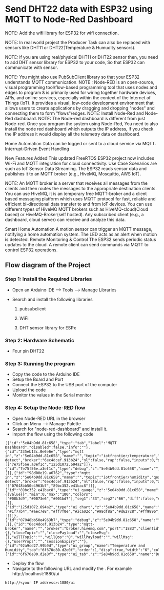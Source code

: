 # Send DHT22 data with ESP32 using MQTT to Node-Red Dashboard

 
NOTE: Add the wifi library for ESP32 for wifi connection.

NOTE: In real world project the Producer Task can also be replaced with sensors like DHT11 or DHT22(Temperature & Humudity sensors). 

NOTE: If you are using real/physical DHT11 or DHT22 sensor then, you need to add DHT sensor library for ESP32 to your code, So that ESP32 can communicate with sensor.

NOTE: You might also use PubSubClient library so that your ESP32 understands MQTT communication. 
NOTE : Node-RED is an open-source, visual programming tool/flow-based programming tool that uses nodes and edges to program & is primarily used for wiring together hardware devices, APIs, and online services, especially within the context of the Internet of Things (IoT). It provides a visual, low-code development environment that allows users to create applications by dragging and dropping "nodes" and connecting them to form "flows"/edges.
NOTE: Install Node-Red and Node-Red dashboard.
NOTE: The Node-red dashboard is different from just Node-red. Once you program the system using Node-Red, You need to also install the node red dashboard which outputs the IP address, If you check the IP address it would display all the telemetry data on dashboard.

Home Automation
Data can be logged or sent to a cloud service via MQTT.
Interrupt-Driven Event Handling

New Features Added
This updated FreeRTOS ESP32 project now includes Wi-Fi and MQTT integration for cloud connectivity.
Use Case Scenarios are such as IoT Sensor Data Streaming.
The ESP32 reads sensor data and publishes it to an MQTT broker (e.g., HiveMQ, Mosquitto, AWS IoT).

NOTE: An MQTT broker is a server that receives all messages from the clients and then routes the messages to the appropriate destination clients.
You can use HiveMQ, it is an temporary free MQTT-broker and a client based messaging platform which uses MQTT protocol for fast, reliable and efficient bi-directional data transfer to and from IoT devices.
You can use different types of HiveMQ MQTT brokers such as HiveMQ-cloud(Cloud based) or HiveMQ-Broker(self hosted).
Any subscribed client (e.g., a dashboard, cloud server) can receive and analyze this data.

Smart Home Automation
A motion sensor can trigger an MQTT message, notifying a home automation system.
The LED acts as an alert when motion is detected.
Remote Monitoring & Control
The ESP32 sends periodic status updates to the cloud.
A remote client can send commands via MQTT to control ESP32 operations.

## Flow diagram of the Project


### Step 1: Install the Required Libraries
- Open an Arduino IDE --> Tools --> Manage Libraries
- Search and install the following libraries
    
    1. pubsubclient
    
    2. WiFi
    
    3. DHT sensor library for ESPx
    

### Step 2: Hardware Schematic
- Four pin DHT22

### Step 3: Running the program
- Copy the code to the Arduino IDE
- Setup the Board and Port
- Connect the ESP32 to the USB port of the computer
- Upload the code
- Monitor the values in the Serial monitor

### Step 4: Setup the Node-RED flow

- Open Node-RED URL in the browser
- Click on Menu --> Manage Palette
- Search for "node-red-dashboard" and install it. 
- Import the flow using the following code

```
[{"id":"5e04b9dd.81c658","type":"tab","label":"MQTT Dashboard","disabled":false,"info":""},{"id":"235eb13c.0e6e6e","type":"mqtt in","z":"5e04b9dd.81c658","name":"","topic":"iotfrontier/temperature","qos":"2","datatype":"auto-detect","broker":"6ec4dcef.913b24","nl":false,"rap":false,"inputs":0,"x":144,"y":347,"wires":[["7e75f56e.a3ef1c","125d1072.694a2"]]},{"id":"7e75f56e.a3ef1c","type":"debug","z":"5e04b9dd.81c658","name":"","active":true,"tosidebar":true,"console":false,"tostatus":false,"complete":"payload","targetType":"msg","statusVal":"","statusType":"auto","x":341,"y":314,"wires":[]},{"id":"98d00e19.a6762","type":"mqtt in","z":"5e04b9dd.81c658","name":"","topic":"iotfrontier/humidity","qos":"2","datatype":"auto-detect","broker":"6ec4dcef.913b24","nl":false,"rap":false,"inputs":0,"x":130,"y":120,"wires":[["07048bb50e4963b7","89bc352.e41bac8"]]},{"id":"89bc352.e41bac8","type":"ui_gauge","z":"5e04b9dd.81c658","name":"Humidity","group":"92a9cd27.99b9d","order":0,"width":0,"height":0,"gtype":"gage","title":"Humidity","label":"%","format":"{{value}}","min":0,"max":"100","colors":["#00b3d9","#0073e6","#001bd7"],"seg1":"33","seg2":"66","diff":false,"className":"","x":340,"y":180,"wires":[]},{"id":"125d1072.694a2","type":"ui_chart","z":"5e04b9dd.81c658","name":"Temperature","group":"92a9cd27.99b9d","order":1,"width":0,"height":0,"label":"Temperature","chartType":"line","legend":"false","xformat":"HH:mm","interpolate":"linear","nodata":"","dot":false,"ymin":"","ymax":"","removeOlder":1,"removeOlderPoints":"","removeOlderUnit":"3600","cutout":0,"useOneColor":false,"useUTC":false,"colors":["#1f77b4","#aec7e8","#ff7f0e","#2ca02c","#98df8a","#d62728","#ff9896","#9467bd","#c5b0d5"],"outputs":1,"useDifferentColor":false,"className":"","x":341,"y":374,"wires":[[]]},{"id":"07048bb50e4963b7","type":"debug","z":"5e04b9dd.81c658","name":"","active":true,"tosidebar":true,"console":false,"tostatus":false,"complete":"payload","targetType":"msg","statusVal":"","statusType":"auto","x":350,"y":100,"wires":[]},{"id":"6ec4dcef.913b24","type":"mqtt-broker","name":"","broker":"broker.hivemq.com","port":"1883","clientid":"","autoConnect":true,"usetls":false,"protocolVersion":"4","keepalive":"15","cleansession":true,"birthTopic":"","birthQos":"0","birthPayload":"","birthMsg":{},"closeTopic":"","closePayload":"","closeMsg":{},"willTopic":"","willQos":"0","willPayload":"","willMsg":{},"userProps":"","sessionExpiry":""},{"id":"92a9cd27.99b9d","type":"ui_group","name":"Temperature and Humidity","tab":"6f670e80.d2e0f","order":1,"disp":true,"width":"6","collapse":false,"className":""},{"id":"6f670e80.d2e0f","type":"ui_tab","z":"5e04b9dd.81c658","name":"Dashboard","icon":"dashboard"}]
```
- Deploy the flow
- Navigate to the following URL and modify the <your IP address>. For example http://localhost:1880/ui
```
http://<your IP address>:1880/ui
```
  

